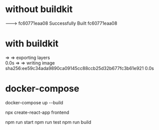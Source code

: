 # without buildkit

---> fc60771eaa08
Successfully Built fc60771eaa08

# with buildkit

=> => exporting layers  
0.0s => => writing image sha256:ee59c34ada9890ca09145cc88ccb25d32b677fc3b61e921 0.0s

# docker-compose

docker-compose up --build

npx create-react-app frontend

npm run start
npm run test
npm run build
